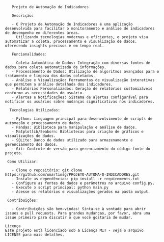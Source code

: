        Projeto de Automação de Indicadores
       
       Descrição:
       
       - O Projeto de Automação de Indicadores é uma aplicação desenvolvida para facilitar o monitoramento e análise de indicadores de desempenho em diferentes áreas. 
         Utilizando tecnologias modernas e eficientes, o projeto visa automatizar a coleta, processamento e visualização de dados, oferecendo insights precisos e em tempo real.

       Funcionalidades:
       
       - Coleta Automática de Dados: Integração com diversas fontes de dados para coleta automatizada de informações.
       - Processamento de Dados: Utilização de algoritmos avançados para o tratamento e limpeza dos dados coletados.
       - Análise e Visualização: Ferramentas de visualização interativas que permitem a análise detalhada dos indicadores.
       - Relatórios Personalizados: Geração de relatórios customizáveis conforme as necessidades do usuário.
       - Alertas e Notificações: Sistema de alertas configurável para notificar os usuários sobre mudanças significativas nos indicadores.
       
      Tecnologias Utilizadas:
      
       - Python: Linguagem principal para desenvolvimento de scripts de automação e processamento de dados.
       - Pandas: Biblioteca para manipulação e análise de dados.
       - Matplotlib/Seaborn: Bibliotecas para criação de gráficos e visualizações de dados.
       - SQLite: Banco de dados utilizado para armazenamento e gerenciamento dos dados.
       - Git: Controle de versão para gerenciamento do código-fonte do projeto.

     Como Utilizar:
     
       - Clone o repositório: git clone https://github.com/omartinsg/PROJETO-AUTOMA-O-INDICADORES.git
       - Instale as dependências: pip install -r requirements.txt
       - Configure as fontes de dados e parâmetros no arquivo config.py.
       - Execute o script principal: python main.py
       - Acesse os relatórios e visualizações gerados na pasta output.
       
     Contribuições:
     
       - Contribuições são bem-vindas! Sinta-se à vontade para abrir issues e pull requests. Para grandes mudanças, por favor, abra uma issue primeiro para discutir o que você gostaria de mudar.

    Licença
    Este projeto está licenciado sob a Licença MIT - veja o arquivo LICENSE para mais detalhes.
